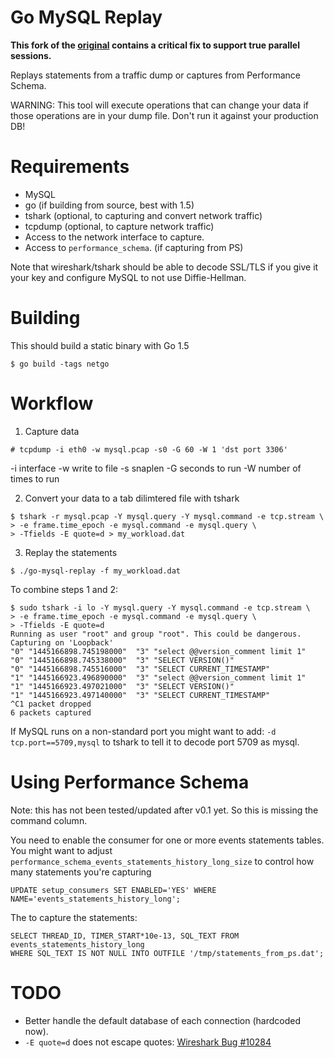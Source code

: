 Go MySQL Replay
===============

**This fork of the [original](https://github.com/dveeden/go-mysql-replay) contains a critical fix to support true parallel sessions.**

Replays statements from a traffic dump or captures from Performance Schema.

WARNING: This tool will execute operations that can change your data if those
 operations are in your dump file. Don't run it against your production DB!

Requirements
============

* MySQL
* go (if building from source, best with 1.5)
* tshark (optional, to capturing and convert network traffic)
* tcpdump (optional, to capture network traffic)
* Access to the network interface to capture.
* Access to `performance_schema`. (if capturing from PS)

Note that wireshark/tshark should be able to decode SSL/TLS if you give it
 your key and configure MySQL to not use Diffie-Hellman.

Building
========

This should build a static binary with Go 1.5
```
$ go build -tags netgo
```

Workflow
========

1. Capture data

```
# tcpdump -i eth0 -w mysql.pcap -s0 -G 60 -W 1 'dst port 3306'
```

-i interface
-w write to file
-s snaplen
-G seconds to run
-W number of times to run

2. Convert your data to a tab dilimtered file with tshark

```
$ tshark -r mysql.pcap -Y mysql.query -Y mysql.command -e tcp.stream \
> -e frame.time_epoch -e mysql.command -e mysql.query \
> -Tfields -E quote=d > my_workload.dat
```

3. Replay the statements

```
$ ./go-mysql-replay -f my_workload.dat
```

To combine steps 1 and 2:

    $ sudo tshark -i lo -Y mysql.query -Y mysql.command -e tcp.stream \
    > -e frame.time_epoch -e mysql.command -e mysql.query \
    > -Tfields -E quote=d
    Running as user "root" and group "root". This could be dangerous.
    Capturing on 'Loopback'
    "0"	"1445166898.745198000" 	"3" "select @@version_comment limit 1"
    "0"	"1445166898.745338000" 	"3" "SELECT VERSION()"
    "0"	"1445166898.745516000" 	"3" "SELECT CURRENT_TIMESTAMP"
    "1"	"1445166923.496890000" 	"3" "select @@version_comment limit 1"
    "1"	"1445166923.497021000" 	"3" "SELECT VERSION()"
    "1"	"1445166923.497140000" 	"3" "SELECT CURRENT_TIMESTAMP"
    ^C1 packet dropped
    6 packets captured

If MySQL runs on a non-standard port you might want to add: `-d tcp.port==5709,mysql` to tshark to tell it to decode
port 5709 as mysql.


Using Performance Schema
========================

Note: this has not been tested/updated after v0.1 yet. So this is missing the command column.

You need to enable the consumer for one or more events statements tables. You
might want to adjust `performance_schema_events_statements_history_long_size`
to control how many statements you're capturing

    UPDATE setup_consumers SET ENABLED='YES' WHERE NAME='events_statements_history_long';

The to capture the statements:

    SELECT THREAD_ID, TIMER_START*10e-13, SQL_TEXT FROM events_statements_history_long
    WHERE SQL_TEXT IS NOT NULL INTO OUTFILE '/tmp/statements_from_ps.dat';

TODO
====

* Better handle the default database of each connection (hardcoded now).
* `-E quote=d` does not escape quotes: [Wireshark Bug #10284](https://bugs.wireshark.org/bugzilla/show_bug.cgi?id=10284)
